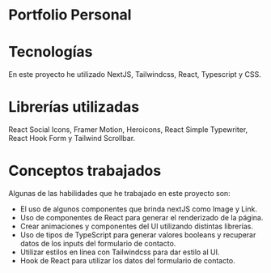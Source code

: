 # Portfolio Personal

# Tecnologías
En este proyecto he utilizado NextJS, Tailwindcss, React, Typescript y CSS.

# Librerías utilizadas
React Social Icons, Framer Motion, Heroicons, React Simple Typewriter, React Hook Form y Tailwind Scrollbar.

# Conceptos trabajados
Algunas de las habilidades que he trabajado en este proyecto son:
- El uso de algunos componentes que brinda nextJS como Image y Link.
- Uso de componentes de React para generar el renderizado de la página.
- Crear animaciones y componentes del UI utilizando distintas librerías.
- Uso de tipos de TypeScript para generar valores booleans y recuperar datos de los inputs del formulario de contacto.
- Utilizar estilos en línea con Tailwindcss para dar estilo al UI.
- Hook de React para utilizar los datos del formulario de contacto.
